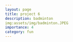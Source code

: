 ```yaml
---
layout: page
title: project 6
description: badminton
img:assets/img/badminton.JPEG
importance: 4
category: fun
---
```


